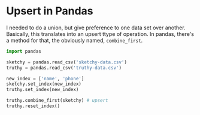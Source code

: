 # Upsert in Pandas

I needed to do a union, but give preference to one data set over another.
Basically, this translates into an upsert ttype of operation. In pandas,
there's a method for that, the obviously named, `combine_first`.

```python
import pandas

sketchy = pandas.read_csv('sketchy-data.csv')
truthy = pandas.read_csv('truthy-data.csv')

new_index = ['name', 'phone']
sketchy.set_index(new_index)
truthy.set_index(new_index)

truthy.combine_first(sketchy) # upsert
truthy.reset_index()
```